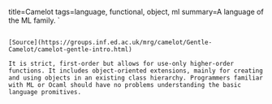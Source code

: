 title=Camelot
tags=language, functional, object, ml
summary=A language of the ML family. `
~~~~~~

[Source](https://groups.inf.ed.ac.uk/mrg/camelot/Gentle-Camelot/camelot-gentle-intro.html)

It is strict, first-order but allows for use-only higher-order functions. It includes object-oriented extensions, mainly for creating and using objects in an existing class hierarchy. Programmers familiar with ML or Ocaml should have no problems understanding the basic language promitives. 
